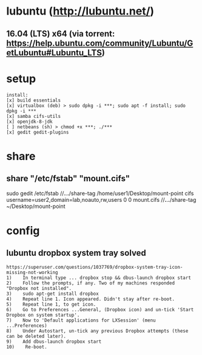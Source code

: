 # lubuntu (http://lubuntu.net/)
## 16.04 (LTS) x64 (via torrent: https://help.ubuntu.com/community/Lubuntu/GetLubuntu#Lubuntu_LTS)

# setup

    install:
    [x] build essentials
    [x] virtualbox (deb) > sudo dpkg -i ***; sudo apt -f install; sudo dpkg -i ***
    [x] samba cifs-utils 
    [x] openjdk-8-jdk
    [ ] netbeans (sh) > chmod +x ***; ./***
    [x] gedit gedit-plugins

# share 
## share "/etc/fstab" "mount.cifs"

sudo gedit /etc/fstab
//**.**.**.**/share-tag /home/user1/Desktop/mount-point cifs username=user2,domain=lab,noauto,rw,users 0 0
mount.cifs //**.**.**.**/share-tag ~/Desktop/mount-point

# config
## lubuntu dropbox system tray solved
    https://superuser.com/questions/1037769/dropbox-system-tray-icon-missing-not-working
    1)    In terminal type ... dropbox stop && dbus-launch dropbox start
    2)    Follow the prompts, if any. Two of my machines responded "Dropbox not installed".
    3)    sudo apt-get install dropbox
    4)    Repeat line 1. Icon appeared. Didn't stay after re-boot.
    5)    Repeat line 1, to get icon.
    6)    Go to Preferences ...General, (Dropbox icon) and un-tick 'Start Dropbox on system startup'.
    7)    Now to 'Default applications for LXSession' (menu ...Preferences)
    8)    Under Autostart, un-tick any previous Dropbox attempts (these can be deleted later).
    9)    Add dbus-launch dropbox start
    10)    Re-boot.
